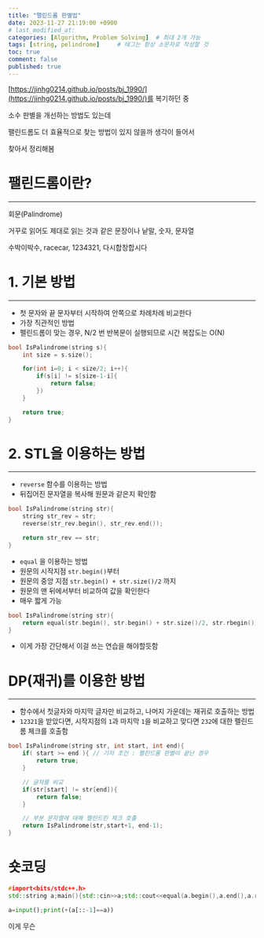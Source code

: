 ```yaml
---
title: "팰린드롬 판별법"
date: 2023-11-27 21:19:00 +0900
# last_modified_at: 
categories: [Algorithm, Problem Solving]  # 최대 2개 가능
tags: [string, pelindrome]     # 태그는 항상 소문자로 작성할 것
toc: true
comment: false
published: true
---
```


[https://jinhg0214.github.io/posts/bj_1990/](https://jinhg0214.github.io/posts/bj_1990/)를 복기하던 중

소수 판별을 개선하는 방법도 있는데

팰린드롬도 더 효율적으로 찾는 방법이 있지 않을까 생각이 들어서 

찾아서 정리해봄

# 팰린드롬이란?
---
회문(Palindrome)

거꾸로 읽어도 제대로 읽는 것과 같은 문장이나 낱말, 숫자, 문자열

수박이박수, racecar, 1234321, 다시합창합시다


# 1. 기본 방법
---
- 첫 문자와 끝 문자부터 시작하여 안쪽으로 차례차례 비교한다
- 가장 직관적인 방법
- 펠린드롬이 맞는 경우, N/2 번 반복문이 실행되므로 시간 복잡도는 O(N)
```cpp
bool IsPalindrome(string s){
    int size = s.size();

    for(int i=0; i < size/2; i++){
        if(s[i] != s[size-1-i]{
            return false;
        })
    }

    return true;
}
```

# 2. STL을 이용하는 방법
---
- `reverse` 함수를 이용하는 방법
- 뒤집어진 문자열을 복사해 원문과 같은지 확인함
```cpp
bool IsPalindrome(string str){
    string str_rev = str;
    reverse(str_rev.begin(), str_rev.end()); 

    return str_rev == str;
}
```

- `equal` 을 이용하는 방법
- 원문의 시작지점 `str.begin()`부터 
- 원문의 중앙 지점 `str.begin() + str.size()/2` 까지
- 원문의 맨 뒤에서부터 비교하여 값을 확인한다
- 매우 짧게 가능
```cpp
bool IsPalindrome(string str){
    return equal(str.begin(), str.begin() + str.size()/2, str.rbegin()); 
}
```
- 이게 가장 간단해서 이걸 쓰는 연습을 해야할듯함

# DP(재귀)를 이용한 방법
---
- 함수에서 첫글자와 마지막 글자만 비교하고, 나머지 가운데는 재귀로 호출하는 방법
- `12321`을 받았다면, 시작지점의 `1`과 마지막 `1`을 비교하고 맞다면 `232`에 대한 펠린드롬 체크를 호출함
```cpp
bool IsPalindrome(string str, int start, int end){
    if( start >= end ){ // 기저 조건 : 펠린드롬 판별이 끝난 경우
        return true;
    }

    // 글자를 비교
    if(str[start] != str[end]){
        return false;
    }

    // 부분 문자열에 대해 펠린드린 체크 호출
    return IsPalindrome(str,start+1, end-1);
}
```

# 숏코딩
```cpp
#import<bits/stdc++.h>
std::string a;main(){std::cin>>a;std::cout<<equal(a.begin(),a.end(),a.rbegin());}
```
```python
a=input();print(+(a[::-1]==a))
```
이게 무슨